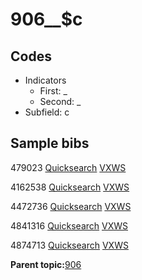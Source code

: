 # 906\_\_$c

## Codes

-   Indicators
    -   First: \_
    -   Second: \_
-   Subfield: c

## Sample bibs

479023 [Quicksearch](https://search.library.yale.edu/catalog/479023) [VXWS](http://prodorbis.library.yale.edu:7014/vxws/GetHoldingsService?bibId=479023)

4162538 [Quicksearch](https://search.library.yale.edu/catalog/4162538) [VXWS](http://prodorbis.library.yale.edu:7014/vxws/GetHoldingsService?bibId=4162538)

4472736 [Quicksearch](https://search.library.yale.edu/catalog/4472736) [VXWS](http://prodorbis.library.yale.edu:7014/vxws/GetHoldingsService?bibId=4472736)

4841316 [Quicksearch](https://search.library.yale.edu/catalog/4841316) [VXWS](http://prodorbis.library.yale.edu:7014/vxws/GetHoldingsService?bibId=4841316)

4874713 [Quicksearch](https://search.library.yale.edu/catalog/4874713) [VXWS](http://prodorbis.library.yale.edu:7014/vxws/GetHoldingsService?bibId=4874713)

**Parent topic:**[906](../../tags/906/906.md)

